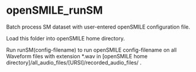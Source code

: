 # openSMILE_runSM
Batch process SM dataset with user-entered openSMILE configuration file.

Load this folder into openSMILE home directory.

Run runSM(config-filename) to run openSMILE config-filename on all Waveform files with
extension *.wav in [openSMILE home directory]/all_audio_files/[URSI]/recorded_audio_files/ .
